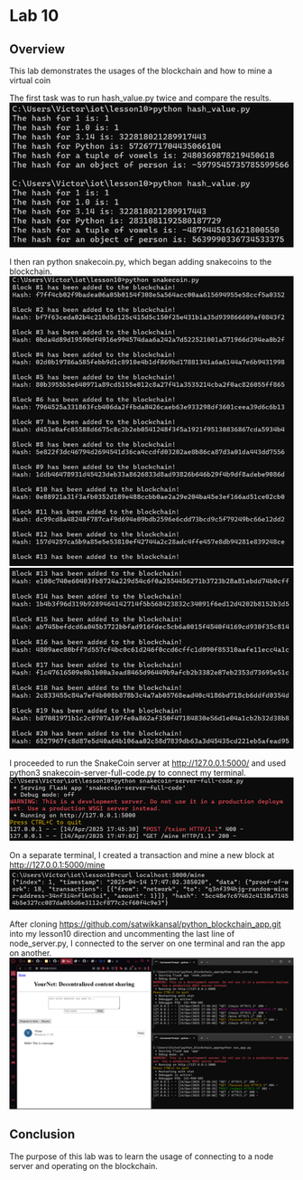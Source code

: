 # Lab 10
## Overview
This lab demonstrates the usages of the blockchain and how to mine a virtual coin

The first task was to run hash_value.py twice and compare the results.
![hash](https://github.com/VictorAfonso1208/CPE-322/blob/main/Labs/Lab10/Lab10%20Images/hash_value.png)

I then ran python snakecoin.py, which began adding snakecoins to the blockchain.
![snakecoin](https://github.com/VictorAfonso1208/CPE-322/blob/main/Labs/Lab10/Lab10%20Images/snakecoin1.png)
![snakecoin2](https://github.com/VictorAfonso1208/CPE-322/blob/main/Labs/Lab10/Lab10%20Images/snakecoin2.png)

I proceeded to run the SnakeCoin server at http://127.0.0.1:5000/ and used python3 snakecoin-server-full-code.py to connect my terminal.
![server](https://github.com/VictorAfonso1208/CPE-322/blob/main/Labs/Lab10/Lab10%20Images/snakecoin%20terminal%201.png)

On a separate terminal, I created a transaction and mine a new block at http://127.0.0.1:5000/mine
![curl](https://github.com/VictorAfonso1208/CPE-322/blob/main/Labs/Lab10/Lab10%20Images/snakecoin%20terminal%202.png)

After cloning https://github.com/satwikkansal/python_blockchain_app.git into my lesson10 direction and uncommenting the last line of node_server.py,
I connected to the server on one terminal and ran the app on another.
![node](https://github.com/VictorAfonso1208/CPE-322/blob/main/Labs/Lab10/Lab10%20Images/nodeserver.png)

## Conclusion
The purpose of this lab was to learn the usage of connecting to a node server and operating on the blockchain.
